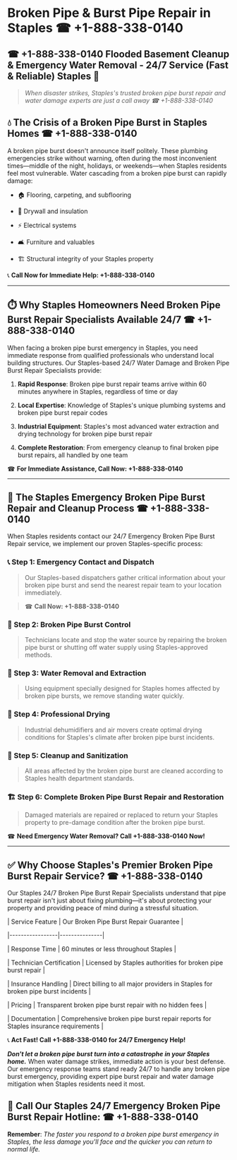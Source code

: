 # Broken Pipe & Burst Pipe Repair in Staples ☎ +1-888-338-0140  
## ☎ +1-888-338-0140 Flooded Basement Cleanup & Emergency Water Removal - 24/7 Service (Fast & Reliable) Staples 🚨  

> *When disaster strikes, Staples's trusted broken pipe burst repair and water damage experts are just a call away ☎ +1-888-338-0140*  

## 💧 The Crisis of a Broken Pipe Burst in Staples Homes ☎ +1-888-338-0140  

A broken pipe burst doesn't announce itself politely. These plumbing emergencies strike without warning, often during the most inconvenient times—middle of the night, holidays, or weekends—when Staples residents feel most vulnerable. Water cascading from a broken pipe burst can rapidly damage:  

* 🏠 Flooring, carpeting, and subflooring  
* 🧱 Drywall and insulation  
* ⚡ Electrical systems  
* 🛋️ Furniture and valuables  
* 🏗️ Structural integrity of your Staples property  

📞 **Call Now for Immediate Help: +1-888-338-0140**  

---  

## ⏱️ Why Staples Homeowners Need Broken Pipe Burst Repair Specialists Available 24/7 ☎ +1-888-338-0140  

When facing a broken pipe burst emergency in Staples, you need immediate response from qualified professionals who understand local building structures. Our Staples-based 24/7 Water Damage and Broken Pipe Burst Repair Specialists provide:  

1. **Rapid Response**: Broken pipe burst repair teams arrive within 60 minutes anywhere in Staples, regardless of time or day  
2. **Local Expertise**: Knowledge of Staples's unique plumbing systems and broken pipe burst repair codes  
3. **Industrial Equipment**: Staples's most advanced water extraction and drying technology for broken pipe burst repair  
4. **Complete Restoration**: From emergency cleanup to final broken pipe burst repairs, all handled by one team  

☎ **For Immediate Assistance, Call Now: +1-888-338-0140**  

---  

## 🔧 The Staples Emergency Broken Pipe Burst Repair and Cleanup Process ☎ +1-888-338-0140  

When Staples residents contact our 24/7 Emergency Broken Pipe Burst Repair service, we implement our proven Staples-specific process:  

### 📞 Step 1: Emergency Contact and Dispatch  
> Our Staples-based dispatchers gather critical information about your broken pipe burst and send the nearest repair team to your location immediately.  
> ☎ **Call Now: +1-888-338-0140**  

### 🚿 Step 2: Broken Pipe Burst Control  
> Technicians locate and stop the water source by repairing the broken pipe burst or shutting off water supply using Staples-approved methods.  

### 🌊 Step 3: Water Removal and Extraction  
> Using equipment specially designed for Staples homes affected by broken pipe bursts, we remove standing water quickly.  

### 💨 Step 4: Professional Drying  
> Industrial dehumidifiers and air movers create optimal drying conditions for Staples's climate after broken pipe burst incidents.  

### 🧼 Step 5: Cleanup and Sanitization  
> All areas affected by the broken pipe burst are cleaned according to Staples health department standards.  

### 🏗️ Step 6: Complete Broken Pipe Burst Repair and Restoration  
> Damaged materials are repaired or replaced to return your Staples property to pre-damage condition after the broken pipe burst.  

☎ **Need Emergency Water Removal? Call +1-888-338-0140 Now!**  

---  

## ✅ Why Choose Staples's Premier Broken Pipe Burst Repair Service? ☎ +1-888-338-0140  

Our Staples 24/7 Broken Pipe Burst Repair Specialists understand that pipe burst repair isn't just about fixing plumbing—it's about protecting your property and providing peace of mind during a stressful situation.  

| Service Feature | Our Broken Pipe Burst Repair Guarantee |  
|-----------------|---------------|  
| Response Time | 60 minutes or less throughout Staples |  
| Technician Certification | Licensed by Staples authorities for broken pipe burst repair |  
| Insurance Handling | Direct billing to all major providers in Staples for broken pipe burst incidents |  
| Pricing | Transparent broken pipe burst repair with no hidden fees |  
| Documentation | Comprehensive broken pipe burst repair reports for Staples insurance requirements |  

📞 **Act Fast! Call +1-888-338-0140 for 24/7 Emergency Help!**  

***Don't let a broken pipe burst turn into a catastrophe in your Staples home.*** When water damage strikes, immediate action is your best defense. Our emergency response teams stand ready 24/7 to handle any broken pipe burst emergency, providing expert pipe burst repair and water damage mitigation when Staples residents need it most.  

## 📱 Call Our Staples 24/7 Emergency Broken Pipe Burst Repair Hotline: ☎ +1-888-338-0140  

**Remember**: *The faster you respond to a broken pipe burst emergency in Staples, the less damage you'll face and the quicker you can return to normal life.*